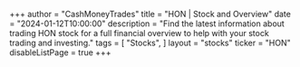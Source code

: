 +++
author = "CashMoneyTrades"
title = "HON | Stock and Overview"
date = "2024-01-12T10:00:00"
description = "Find the latest information about trading HON stock for a full financial overview to help with your stock trading and investing."
tags = [
   "Stocks",
]
layout = "stocks"
ticker = "HON"
disableListPage = true
+++
